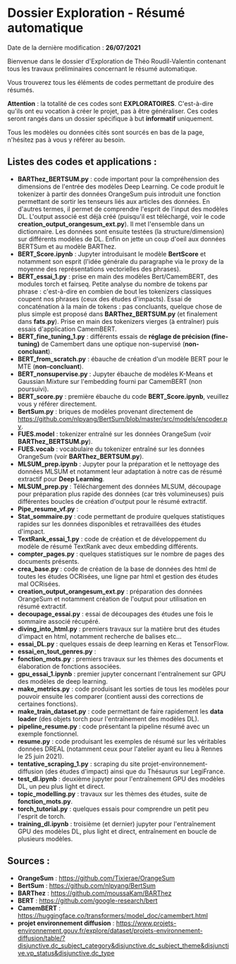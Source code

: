 # Dossier Exploration - Résumé automatique

Date de la dernière modification : **26/07/2021**

Bienvenue dans le dossier d'Exploration de Théo Roudil-Valentin contenant tous les travaux préliminaires concernant le résumé automatique.

Vous trouverez tous les éléments de codes permettant de produire des résumés.

**Attention** : la totalité de ces codes sont **EXPLORATOIRES**. C'est-à-dire qu'ils ont eu vocation à créer le projet, pas à être généraliser. Ces codes seront rangés dans un dossier spécifique à but **informatif** uniquement. 

Tous les modèles ou données cités sont sourcés en bas de la page, n'hésitez pas à vous y référer au besoin.

## Listes des codes et applications :

* __BARThez_BERTSUM.py__ : code important pour la compréhension des dimensions de l'entrée des modèles Deep Learning. Ce code produit le tokenizer à partir des données OrangeSum puis introduit une fonction permettant de sortir les tenseurs liés aux articles des données. En d'autres termes, il permet de comprendre l'esprit de l'input des modèles DL. L'output associé est déjà créé (puisqu'il est téléchargé, voir le code __creation_output_orangesum_ext.py__). Il met l'ensemble dans un dictionnaire. Les données sont ensuite testées (la structure/dimension) sur différents modèles de DL. Enfin on jette un coup d'oeil aux données BERTSum et au modèle BARThez.
* __BERT_Score.ipynb__ : Jupyter introduisant le modèle **BertScore** et notamment son esprit (l'idée générale du paragraphe via le proxy de la moyenne des représentations vectorielles des phrases).
* __BERT_essai_1.py__ : prise en main des modèles Bert/CamemBERT, des modules torch et fairseq. Petite analyse du nombre de tokens par phrase : c'est-à-dire en combien de bout les tokenizers classiques coupent nos phrases (ceux des études d'impacts). Essai de concaténation à la main de tokens : pas concluants, quelque chose de plus simple est proposé dans __BARThez_BERTSUM.py__ (et finalement dans __fats.py__). Prise en main des tokenizers vierges (à entraîner) puis essais d'application CamemBERT.
* __BERT_fine_tuning_1.py__ : différents essais de __réglage de précision (fine-tuning)__ de Camembert dans une optique non-supervisé (**non-concluant**).
* __BERT_from_scratch.py__ : ébauche de création d'un modèle BERT pour le MTE (**non-concluant**).
* __BERT_nonsupervise.py__ : Jupyter ébauche de modèles K-Means et Gaussian Mixture sur l'embedding fourni par CamemBERT (non poursuivi).
* __BERT_score.py__ : première ébauche du code __BERT_Score.ipynb__, veuillez vous y référer directement.
* __BertSum.py__ : briques de modèles provenant directement de https://github.com/nlpyang/BertSum/blob/master/src/models/encoder.py.
* __FUES.model__ : tokenizer entraîné sur les données OrangeSum (voir __BARThez_BERTSUM.py__).
* __FUES.vocab__ : vocabulaire du tokenizer entraîné sur les données OrangeSum (voir __BARThez_BERTSUM.py__).
* __MLSUM_prep.ipynb__ : Jupyter pour la préparation et le nettoyage des données MLSUM et notamment leur adaptation à notre cas de résumé extractif pour __Deep Learning__. 
* __MLSUM_prep.py__ : Téléchargement des données MLSUM, découpage pour préparation plus rapide des données (car très volumineuses) puis différentes boucles de création d'output pour le résumé extractif.
* __Pipe_resume_vf.py__ :
* __Stat_sommaire.py__ : code permettant de produire quelques statistiques rapides sur les données disponibles et retravaillées des études d'impact.
* __TextRank_essai_1.py__ : code de création et de développement du modèle de résumé TextRank avec deux embedding différents.
* __compter_pages.py__ : quelques statistiques sur le nombre de pages des documents présents.
* __crea_base.py__ : code de création de la base de données des html de toutes les études OCRisées, une ligne par html et gestion des études mal OCRisées.
* __creation_output_orangesum_ext.py__ : préparation des données OrangeSum et notamment création de l'output pour utilisation en résumé extractif.
* __decoupage_essai.py__ : essai de découpages des études une fois le sommaire associé récupéré.
* __diving_into_html.py__ : premiers travaux sur la matière brut des études d'impact en html, notamment recherche de balises etc...
* __essai_DL.py__ : quelques essais de deep learning en Keras et TensorFlow.
* __essai_en_tout_genres.py__ :
* __fonction_mots.py__ : premiers travaux sur les thèmes des documents et élaboration de fonctions associées.
* __gpu_essai_1.ipynb__ : premier jupyter concernant l'entraînement sur GPU des modèles de deep learning. 
* __make_metrics.py__ : code produisant les sorties de tous les modèles pour pouvoir ensuite les comparer (contient aussi des corrections de certaines fonctions).
* __make_train_dataset.py__ : code permettant de faire rapidement les __data loader__ (des objets torch pour l'entraînement des modèles DL).
* __pipeline_resume.py__ : code présentant la pipeline résumé avec un exemple fonctionnel.
* __resume.py__ : code produisant les exemples de résumé sur les véritables données DREAL (notamment ceux pour l'atelier ayant eu lieu à Rennes le 25 juin 2021).
* __tentative_scraping_1.py__ : scraping du site projet-environnement-diffusion (des études d'impact) ainsi que du Thésaurus sur LegiFrance.
* __test_dl.ipynb__ : deuxième jupyter pour l'entraînement GPU des modèles DL, un peu plus light et direct.
* __topic_modelling.py__ : travaux sur les thèmes des études, suite de __fonction_mots.py__.
* __torch_tutorial.py__ : quelques essais pour comprendre un petit peu l'esprit de torch.
* __training_dl.ipynb__ : troisième (et dernier) jupyter pour l'entraînement GPU des modèles DL, plus light et direct, entraînement en boucle de plusieurs modèles.


## Sources :
* **OrangeSum** : https://github.com/Tixierae/OrangeSum
* **BertSum** : https://github.com/nlpyang/BertSum
* **BARThez** : https://github.com/moussaKam/BARThez
* **BERT** : https://github.com/google-research/bert
* **CamemBERT** : https://huggingface.co/transformers/model_doc/camembert.html
* **projet environnement diffusion** : https://www.projets-environnement.gouv.fr/explore/dataset/projets-environnement-diffusion/table/?disjunctive.dc_subject_category&disjunctive.dc_subject_theme&disjunctive.vp_status&disjunctive.dc_type
